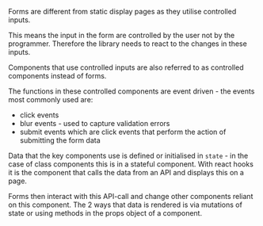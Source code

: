 Forms are different from static display pages as they utilise controlled inputs.

This means the input in the form are controlled by the user not by the programmer. Therefore the library needs to react to the changes in these inputs.

Components that use controlled inputs are also referred to as controlled components instead of forms.

The functions in these controlled components are event driven - the events most commonly used are:

- click events
- blur events - used to capture validation errors
- submit events which are click events that perform the action of submitting the form data

Data that the key components use is defined or initialised in `state` - in the case of class components this is in a stateful component. With react hooks it is the component that calls the data from an API and displays this on a page.

Forms then interact with this API-call and change other components reliant on this component. The 2 ways that data is rendered is via mutations of state or using methods in the props object of a component.
